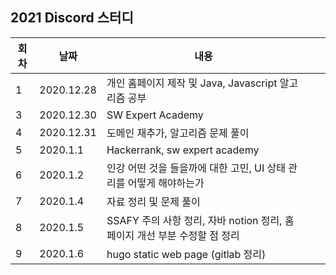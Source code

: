 ## 2021 Discord 스터디 

| 회차  |  날짜  | 내용  |   |   |
|---|---|---|---|---|
| 1  |  2020.12.28  | 개인 홈페이지 제작 및 Java, Javascript 알고리즘 공부  |   |   | 2  |  2020.12.29  | 도메인 추가, 지도 API 가게 홍보 페이지 추가 | |
| 3  |  2020.12.30  | SW Expert Academy |   |  
| 4  |  2020.12.31  | 도메인 재추가, 알고리즘 문제 풀이  |   |
| 5  |  2020.1.1  | Hackerrank, sw expert academy  |   |
| 6  |  2020.1.2  | 인강 어떤 것을 들을까에 대한 고민, UI 상태 관리를 어떻게 해야하는가 |   | 
| 7  |  2020.1.4  | 자료 정리 및 문제 풀이 |   |
| 8  |  2020.1.5  | SSAFY 주의 사항 정리, 자바 notion 정리, 홈페이지 개선 부분 수정할 점 정리 |   |
| 9  |  2020.1.6  |  hugo static web page (gitlab 정리) |  |